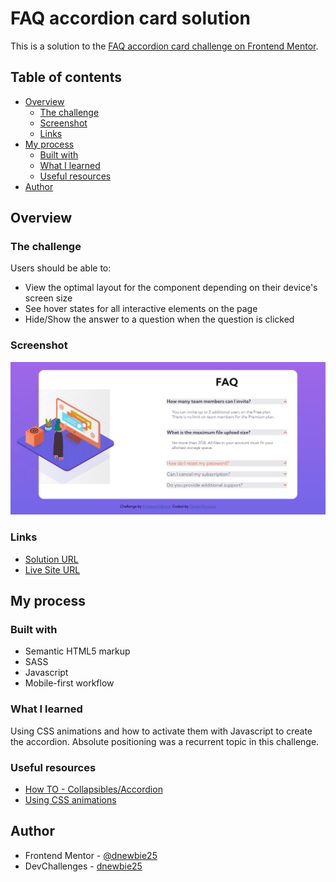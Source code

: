 # FAQ accordion card solution

This is a solution to the [FAQ accordion card challenge on Frontend Mentor](https://www.frontendmentor.io/challenges/faq-accordion-card-XlyjD0Oam). 

## Table of contents

- [Overview](#overview)
  - [The challenge](#the-challenge)
  - [Screenshot](#screenshot)
  - [Links](#links)
- [My process](#my-process)
  - [Built with](#built-with)
  - [What I learned](#what-i-learned)
  - [Useful resources](#useful-resources)
- [Author](#author)

## Overview

### The challenge

Users should be able to:

- View the optimal layout for the component depending on their device's screen size
- See hover states for all interactive elements on the page
- Hide/Show the answer to a question when the question is clicked

### Screenshot

![](./images/accordion.PNG)

### Links

- [Solution URL](https://github.com/dnewbie25/Frontend-Mentor/tree/main/faq-accordion-card-main)
- [Live Site URL](https://faq-accordion-by-me.netlify.app)

## My process

### Built with

- Semantic HTML5 markup
- SASS
- Javascript
- Mobile-first workflow

### What I learned

Using CSS animations and how to activate them with Javascript to create the accordion. Absolute positioning was a recurrent topic in this challenge.

### Useful resources

- [How TO - Collapsibles/Accordion](https://www.w3schools.com/howto/howto_js_accordion.asp) 
- [Using CSS animations](https://developer.mozilla.org/en-US/docs/Web/CSS/CSS_Animations/Using_CSS_animations)

## Author

- Frontend Mentor - [@dnewbie25](https://www.frontendmentor.io/profile/dnewbie25)
- DevChallenges - [dnewbie25](https://devchallenges.io/portfolio/dnewbie25)